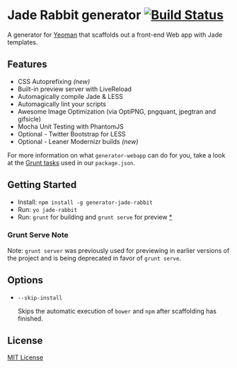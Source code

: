 # Jade Rabbit generator [![Build Status](https://secure.travis-ci.org/georgepaterson/generator-jade-rabbit.png?branch=master)](https://travis-ci.org/georgepaterson/generator-jade-rabbit)

A generator for [Yeoman](http://yeoman.io) that scaffolds out a front-end Web app with Jade templates.

## Features

* CSS Autoprefixing *(new)*
* Built-in preview server with LiveReload
* Automagically compile Jade & LESS
* Automagically lint your scripts
* Awesome Image Optimization (via OptiPNG, pngquant, jpegtran and gifsicle)
* Mocha Unit Testing with PhantomJS
* Optional - Twitter Bootstrap for LESS
* Optional - Leaner Modernizr builds *(new)*

For more information on what `generator-webapp` can do for you, take a look at the [Grunt tasks](https://github.com/georgepaterson/generator-jade-rabbit/blob/master/app/templates/_package.json) used in our `package.json`.

## Getting Started

- Install: `npm install -g generator-jade-rabbit`
- Run: `yo jade-rabbit`
- Run: `grunt` for building and `grunt serve` for preview [*](#serve-note)

### Grunt Serve Note

Note: `grunt server` was previously used for previewing in earlier versions of the project and is being deprecated in favor of `grunt serve`.

## Options

* `--skip-install`

  Skips the automatic execution of `bower` and `npm` after scaffolding has finished.

## License

[MIT License](http://en.wikipedia.org/wiki/MIT_License)